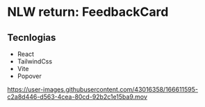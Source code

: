# NLW return: FeedbackCard

## Tecnlogias

- React
- TailwindCss
- Vite
- Popover


https://user-images.githubusercontent.com/43016358/166611595-c2a8d446-d563-4cea-80cd-92b2c1e15ba9.mov
